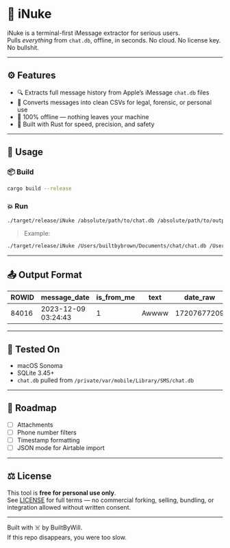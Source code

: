 # 🧨 iNuke

iNuke is a terminal-first iMessage extractor for serious users.  
Pulls *everything* from `chat.db`, offline, in seconds. No cloud. No license key. No bullshit.

---

## ⚙️ Features

- 🔍 Extracts full message history from Apple’s iMessage `chat.db` files
- 💾 Converts messages into clean CSVs for legal, forensic, or personal use
- 🚀 100% offline — nothing leaves your machine
- 🦀 Built with Rust for speed, precision, and safety

---

## 🧨 Usage

### 📦 Build

```bash
cargo build --release
```

### 💥 Run

```bash
./target/release/iNuke /absolute/path/to/chat.db /absolute/path/to/output.csv
```

> Example:

```bash
./target/release/iNuke /Users/builtbybrown/Documents/chat/chat.db /Users/builtbybrown/Documents/messages_full.csv
```

---

## 📤 Output Format

| ROWID | message_date        | is_from_me | text     | date_raw     |
|-------|---------------------|------------|----------|--------------|
| 84016 | 2023-12-09 03:24:43 | 1          | Awwww    | 17207677209  |

---

## 🧪 Tested On

- macOS Sonoma
- SQLite 3.45+
- `chat.db` pulled from `/private/var/mobile/Library/SMS/chat.db`

---

## 📌 Roadmap

- [ ] Attachments
- [ ] Phone number filters
- [ ] Timestamp formatting
- [ ] JSON mode for Airtable import

---

## ⚖️ License

This tool is **free for personal use only**.  
See [LICENSE](./LICENSE) for full terms — no commercial forking, selling, bundling, or integration allowed without written consent.

---

Built with ☠️ by BuiltByWill.  
If this repo disappears, you were too slow.